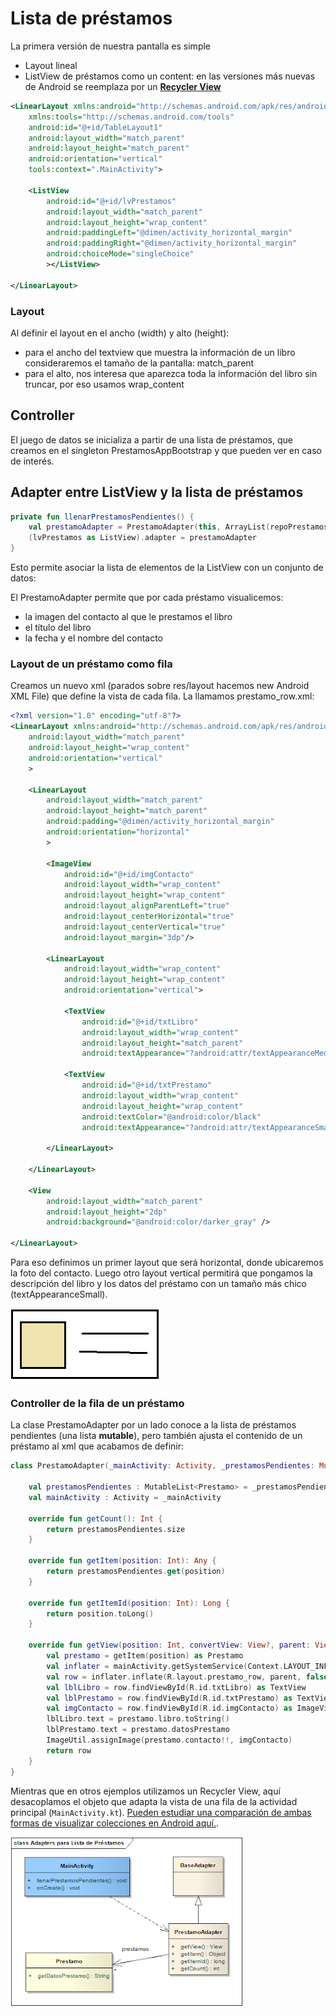 # Lista de préstamos

La primera versión de nuestra pantalla es simple

* Layout lineal
* ListView de préstamos como un content: en las versiones más nuevas de Android se reemplaza por un [**Recycler View**](https://developer.android.com/guide/topics/ui/layout/recyclerview)

```xml
<LinearLayout xmlns:android="http://schemas.android.com/apk/res/android"
    xmlns:tools="http://schemas.android.com/tools"
    android:id="@+id/TableLayout1"
    android:layout_width="match_parent"
    android:layout_height="match_parent"
    android:orientation="vertical"
    tools:context=".MainActivity">

    <ListView
        android:id="@+id/lvPrestamos"
        android:layout_width="match_parent"
        android:layout_height="wrap_content"
        android:paddingLeft="@dimen/activity_horizontal_margin"
        android:paddingRight="@dimen/activity_horizontal_margin"
        android:choiceMode="singleChoice"
        ></ListView>

</LinearLayout>
```

### Layout

Al definir el layout en el ancho (width) y alto (height):

* para el ancho del textview que muestra la información de un libro consideraremos el tamaño de la pantalla: match_parent
* para el alto, nos interesa que aparezca toda la información del libro sin truncar, por eso usamos wrap_content

## Controller

El juego de datos se inicializa a partir de una lista de préstamos, que creamos en el singleton PrestamosAppBootstrap y que pueden ver en caso de interés.

## Adapter entre ListView y la lista de préstamos

```kt
private fun llenarPrestamosPendientes() {
    val prestamoAdapter = PrestamoAdapter(this, ArrayList(repoPrestamos.getPrestamosPendientes()))
    (lvPrestamos as ListView).adapter = prestamoAdapter
}
```

Esto permite asociar la lista de elementos de la ListView con un conjunto de datos:

El PrestamoAdapter permite que por cada préstamo visualicemos:

* la imagen del contacto al que le prestamos el libro
* el título del libro
* la fecha y el nombre del contacto

### Layout de un préstamo como fila

Creamos un nuevo xml (parados sobre res/layout hacemos new Android XML File) que define la vista de cada fila. La llamamos prestamo_row.xml:

```xml
<?xml version="1.0" encoding="utf-8"?>
<LinearLayout xmlns:android="http://schemas.android.com/apk/res/android"
    android:layout_width="match_parent"
    android:layout_height="wrap_content"
    android:orientation="vertical"
    >

    <LinearLayout
        android:layout_width="match_parent"
        android:layout_height="match_parent"
        android:padding="@dimen/activity_horizontal_margin"
        android:orientation="horizontal"
        >

        <ImageView
            android:id="@+id/imgContacto"
            android:layout_width="wrap_content"
            android:layout_height="wrap_content"
            android:layout_alignParentLeft="true"
            android:layout_centerHorizontal="true"
            android:layout_centerVertical="true"
            android:layout_margin="3dp"/>

        <LinearLayout
            android:layout_width="wrap_content"
            android:layout_height="wrap_content"
            android:orientation="vertical">

            <TextView
                android:id="@+id/txtLibro"
                android:layout_width="wrap_content"
                android:layout_height="match_parent"
                android:textAppearance="?android:attr/textAppearanceMedium" />

            <TextView
                android:id="@+id/txtPrestamo"
                android:layout_width="wrap_content"
                android:layout_height="wrap_content"
                android:textColor="@android:color/black"
                android:textAppearance="?android:attr/textAppearanceSmall" />

        </LinearLayout>

    </LinearLayout>

    <View
        android:layout_width="match_parent"
        android:layout_height="2dp"
        android:background="@android:color/darker_gray" />

</LinearLayout>
```

Para eso definimos un primer layout que será horizontal, donde ubicaremos la foto del contacto. Luego otro layout vertical permitirá que pongamos la descripción del libro y los datos del préstamo con un tamaño más chico (textAppearanceSmall).

![image](./images/layoutPrestamo.png)

### Controller de la fila de un préstamo

La clase PrestamoAdapter por un lado conoce a la lista de préstamos pendientes (una lista **mutable**), pero también ajusta el contenido de un préstamo al xml que acabamos de definir:

```kt
class PrestamoAdapter(_mainActivity: Activity, _prestamosPendientes: MutableList<Prestamo>) : BaseAdapter() {

    val prestamosPendientes : MutableList<Prestamo> = _prestamosPendientes
    val mainActivity : Activity = _mainActivity

    override fun getCount(): Int {
        return prestamosPendientes.size
    }

    override fun getItem(position: Int): Any {
        return prestamosPendientes.get(position)
    }

    override fun getItemId(position: Int): Long {
        return position.toLong()
    }

    override fun getView(position: Int, convertView: View?, parent: ViewGroup): View {
        val prestamo = getItem(position) as Prestamo
        val inflater = mainActivity.getSystemService(Context.LAYOUT_INFLATER_SERVICE) as LayoutInflater
        val row = inflater.inflate(R.layout.prestamo_row, parent, false)
        val lblLibro = row.findViewById(R.id.txtLibro) as TextView
        val lblPrestamo = row.findViewById(R.id.txtPrestamo) as TextView
        val imgContacto = row.findViewById(R.id.imgContacto) as ImageView
        lblLibro.text = prestamo.libro.toString()
        lblPrestamo.text = prestamo.datosPrestamo
        ImageUtil.assignImage(prestamo.contacto!!, imgContacto)
        return row
    }
}
```

Mientras que en otros ejemplos utilizamos un Recycler View, aquí desacoplamos el objeto que adapta la vista de una fila de la actividad principal (`MainActivity.kt`). [Pueden estudiar una comparación de ambas formas de visualizar colecciones en Android aquí.](https://stackoverflow.com/questions/26728651/recyclerview-vs-listview).

![image](./images/prestamosListViewClassDiagram.png)
